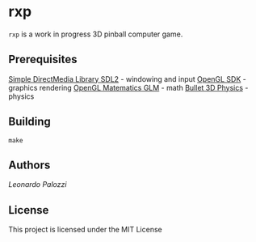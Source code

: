 # rxp

`rxp` is a work in progress 3D pinball computer game.

## Prerequisites

[Simple DirectMedia Library SDL2](https://www.libsdl.org/) - windowing and input
[OpenGL SDK](https://opengl.org/sdk/) - graphics rendering
[OpenGL Matematics GLM](https://glm.g-truc.net) - math
[Bullet 3D Physics](https://pybullet.org) - physics

## Building
```
make
```

## Authors

*Leonardo Palozzi*

## License

This project is licensed under the MIT License
